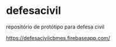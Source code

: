 # defesacivil
repositório de protótipo para defesa civil


https://defesacivilcbmes.firebaseapp.com/
